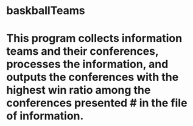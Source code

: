 # baskballTeams


# This program collects information teams and their conferences, processes the information, and outputs the conferences with the highest win ratio among the conferences presented # in the file of information.
